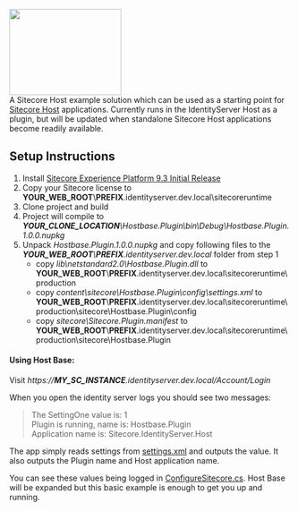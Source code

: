 <img src="https://nshackblog.files.wordpress.com/2020/03/hostbase.png" height="154px" width="200px" /><br />
A Sitecore Host example solution which can be used as a starting point for [Sitecore Host](https://doc.sitecore.com/developers/92/sitecore-experience-manager/en/sitecore-host.html) applications. Currently runs in the IdentityServer Host as a plugin, but will be updated when standalone Sitecore Host applications become readily available.

## Setup Instructions
1. Install [Sitecore Experience Platform 9.3 Initial Release](https://dev.sitecore.net/Downloads/Sitecore_Experience_Platform/93/Sitecore_Experience_Platform_93_Initial_Release.aspx)
2. Copy your Sitecore license to **YOUR_WEB_ROOT**\\**PREFIX**.identityserver.dev.local\sitecoreruntime
3. Clone project and build
4. Project will compile to _**YOUR_CLONE_LOCATION**\Hostbase.Plugin\bin\Debug\Hostbase.Plugin.1.0.0.nupkg_
5. Unpack _Hostbase.Plugin.1.0.0.nupkg_ and copy following files to the _**YOUR_WEB_ROOT**\\**PREFIX**.identityserver.dev.local_ folder from step 1
    - copy _lib\netstandard2.0\Hostbase.Plugin.dll_ to **YOUR_WEB_ROOT**\\**PREFIX**.identityserver.dev.local\sitecoreruntime\production
    - copy _content\sitecore\Hostbase.Plugin\config\settings.xml_ to **YOUR_WEB_ROOT**\\**PREFIX**.identityserver.dev.local\sitecoreruntime\production\sitecore\Hostbase.Plugin\config
    - copy _sitecore\Sitecore.Plugin.manifest_ to **YOUR_WEB_ROOT**\\**PREFIX**.identityserver.dev.local\sitecoreruntime\production\sitecore\Hostbase.Plugin

#### Using Host Base:
Visit _https://**MY_SC_INSTANCE**.identityserver.dev.local/Account/Login_

When you open the identity server logs you should see two messages:

>The SettingOne value is: 1  
>Plugin is running, name is: Hostbase.Plugin  
>Application name is: Sitecore.IdentityServer.Host

The app simply reads settings from [settings.xml](https://github.com/muso31/Hostbase/tree/master/Hostbase.Plugin/sitecore/Hostbase.Plugin/config/settings.xml) and outputs the value. It also outputs the Plugin name and Host application name. 

You can see these values being logged in [ConfigureSitecore.cs](https://github.com/muso31/Hostbase/tree/master/Hostbase.Plugin/ConfigureSitecore.cs). Host Base will be expanded but this basic example is enough to get you up and running.
